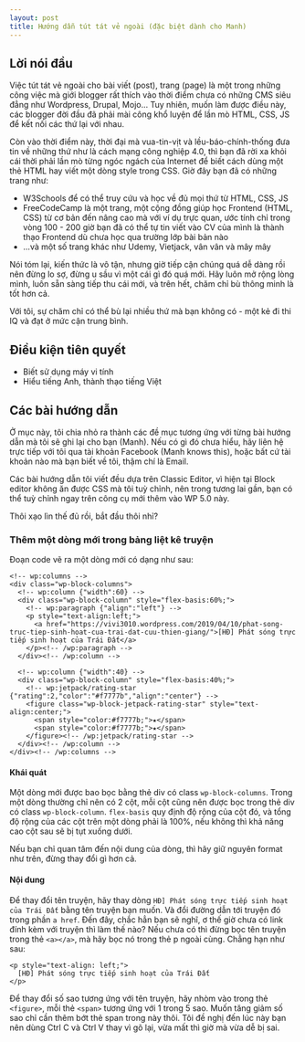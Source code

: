 ```yaml
---
layout: post
title: Hướng dẫn tút tát vẻ ngoài (đặc biệt dành cho Manh)
---
```


## Lời nói đầu

Việc tút tát vẻ ngoài cho bài viết (post), trang (page) là một trong những công việc mà giới blogger rất thích vào thời điểm chưa có những CMS siêu đẳng như Wordpress, Drupal, Mojo... Tuy nhiên, muốn làm được điều này, các blogger đời đầu đã phải mài công khổ luyện để lần mò HTML, CSS, JS để kết nối các thứ lại với nhau.

Còn vào thời điểm này, thời đại mà vua-tin-vịt và lều-báo-chính-thống đưa tin về những thứ như là cách mạng công nghiệp 4.0, thì bạn đã rời xa khỏi cái thời phải lần mò từng ngóc ngách của Internet để biết cách dùng một thẻ HTML hay viết một dòng style trong CSS. Giờ đây bạn đã có những trang như:

* W3Schools để có thể truy cứu và học về đủ mọi thứ từ HTML, CSS, JS
* FreeCodeCamp là một trang, một cộng đồng giúp học Frontend (HTML, CSS) từ cơ bản đến nâng cao mà với ví dụ trực quan, ước tính chỉ trong vòng 100 - 200 giờ bạn đã có thể tự tin viết vào CV của mình là thành thạo Frontend dù chưa học qua trường lớp bài bản nào
* ...và một số trang khác như Udemy, Vietjack, vân vân và mây mây

Nói tóm lại, kiến thức là vô tận, nhưng giờ tiếp cận chúng quá dễ dàng rồi nên đừng lo sợ, đừng u sầu vì một cái gì đó quá mới. Hãy luôn mở rộng lòng mình, luôn sẵn sàng tiếp thu cái mới, và trên hết, chăm chỉ bù thông minh là tốt hơn cả.

Với tôi, sự chăm chỉ có thể bù lại nhiều thứ mà bạn không có - một kẻ đi thi IQ và đạt ở mức cận trung bình.

## Điều kiện tiên quyết

* Biết sử dụng máy vi tính
* Hiểu tiếng Anh, thành thạo tiếng Việt

## Các bài hướng dẫn

Ở mục này, tôi chia nhỏ ra thành các đề mục tương ứng với từng bài hướng dẫn mà tôi sẽ ghi lại cho bạn (Manh). Nếu có gì đó chưa hiểu, hãy liên hệ trực tiếp với tôi qua tài khoản Facebook (Manh knows this), hoặc bất cứ tài khoản nào mà bạn biết về tôi, thậm chí là Email.

Các bài hướng dẫn tôi viết đều dựa trên Classic Editor, vì hiện tại Block editor không ăn được CSS mà tôi tuỳ chỉnh, nên trong tương lai gần, bạn có thể tuỳ chỉnh ngay trên công cụ mới thêm vào WP 5.0 này.

Thôi xạo lìn thế đủ rồi, bắt đầu thôi nhỉ?

### Thêm một dòng mới trong bảng liệt kê truyện

Đoạn code vẽ ra một dòng mới có dạng như sau:

```
<!-- wp:columns -->
<div class="wp-block-columns">
  <!-- wp:column {"width":60} -->
  <div class="wp-block-column" style="flex-basis:60%;">
    <!-- wp:paragraph {"align":"left"} -->
    <p style="text-align:left;">
      <a href="https://vivi3010.wordpress.com/2019/04/10/phat-song-truc-tiep-sinh-hoat-cua-trai-dat-cuu-thien-giang/">[HĐ] Phát sóng trực tiếp sinh hoạt của Trái Đất</a>
    </p><!-- /wp:paragraph -->
  </div><!-- /wp:column -->

  <!-- wp:column {"width":40} -->
  <div class="wp-block-column" style="flex-basis:40%;">
    <!-- wp:jetpack/rating-star {"rating":2,"color":"#f7777b","align":"center"} -->
    <figure class="wp-block-jetpack-rating-star" style="text-align:center;">
      <span style="color:#f7777b;">★</span>
      <span style="color:#f7777b;">★</span>
    </figure><!-- /wp:jetpack/rating-star -->
  </div><!-- /wp:column -->
</div><!-- /wp:columns -->
```

#### Khái quát

Một dòng mới được bao bọc bằng thẻ div có class `wp-block-columns`. Trong một dòng thường chỉ nên có 2 cột, mỗi cột cũng nên được bọc trong thẻ div có class `wp-block-column`. `flex-basis` quy định độ rộng của cột đó, và tổng độ rộng của các cột trên một dòng phải là 100%, nếu không thì khả năng cao cột sau sẽ bị tụt xuống dưới.

Nếu bạn chỉ quan tâm đến nội dung của dòng, thì hãy giữ nguyên format như trên, đừng thay đổi gì hơn cả.

#### Nội dung

Để thay đổi tên truyện, hãy thay dòng `HĐ] Phát sóng trực tiếp sinh hoạt của Trái Đất` bằng tên truyện bạn muốn. Và đổi đường dẫn tới truyện đó trong phần `a href`.
Đến đây, chắc hẳn bạn sẽ nghĩ, ơ thế giờ chưa có link đính kèm với truyện thì làm thế nào? Nếu chưa có thì đừng bọc tên truyện trong thẻ `<a></a>`, mà hãy bọc nó trong thẻ p ngoài cùng. Chẳng hạn như sau:

```
<p style="text-align: left;">
  [HĐ] Phát sóng trực tiếp sinh hoạt của Trái Đất
</p>
```

Để thay đổi số sao tương ứng với tên truyện, hãy nhòm vào trong thẻ `<figure>`, mỗi thẻ `<span>` tương ứng với 1 trong 5 sao. Muốn tăng giảm số sao chỉ cần thêm bớt thẻ span trong này thôi. Tôi đề nghị đến lúc này bạn nên dùng Ctrl C và Ctrl V thay vì gõ lại, vừa mất thì giờ mà vừa dễ bị sai.